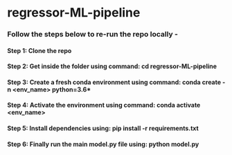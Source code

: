 # regressor-ML-pipeline

### Follow the steps below to re-run the repo locally - 

#### Step 1: Clone the repo

#### Step 2: Get inside the folder using command: cd regressor-ML-pipeline

#### Step 3: Create a fresh conda environment using command: conda create -n <env_name> python=3.6*

#### Step 4: Activate the environment using command: conda activate <env_name>

#### Step 5: Install dependencies using: pip install -r requirements.txt 

#### Step 6: Finally run the main model.py file using: python model.py

